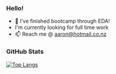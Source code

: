 ### Hello!
- 🌱 I’ve finished bootcamp through EDA!
- I'm currently looking for full time work
- 📫 Reach me @ aaron@hotmail.co.nz

### GitHub Stats
[![Top Langs](https://github-readme-stats.vercel.app/api/top-langs/?username=cherrycrush)](https://github.com/anuraghazra/github-readme-stats)


<!--
**cherrycrush/cherrycrush** is a ✨ _special_ ✨ repository because its `README.md` (this file) appears on your GitHub profile.

Here are some ideas to get you started:

- 🔭 I’m currently working on ...
- 🌱 I’m currently learning ...
- 👯 I’m looking to collaborate on ...
- 🤔 I’m looking for help with ...
- 💬 Ask me about ...
- 📫 How to reach me: ...
- 😄 Pronouns: ...
- ⚡ Fun fact: ...
-->

<!--[![Aarons's GitHub stats](https://github-readme-stats.vercel.app/api?username=cherrycrush&count_private=true&theme=gruvbox)](https://github.com/anuraghazra/github-readme-stats)-->
